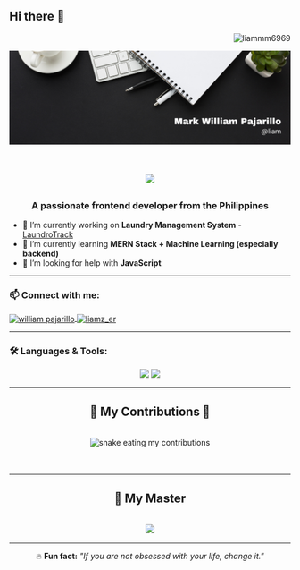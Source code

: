 ## Hi there 👋  

<p align="center">
  <p align="right">
    <img src="https://komarev.com/ghpvc/?username=liammm6969&label=Profile%20views&color=0e75b6&style=flat" alt="liammm6969" />
  </p>
  <img src="pics/header.png">
  <br>
  <h1 align="center">
    <img src="https://readme-typing-svg.herokuapp.com/?color=whitefont=Righteous&size=35&center=true&vCenter=true&width=500&height=70&duration=4000&lines=Hi+There!+👋;+I'm+Liam!;" />
  </h1>
</p>

<h3 align="center">A passionate frontend developer from the Philippines</h3>

- 🔭 I’m currently working on **Laundry Management System**  - [LaundroTrack](https://github.com/Liammm6969/LaundroTrack)
- 🌱 I’m currently learning **MERN Stack + Machine Learning (especially backend)**  
- 🤝 I’m looking for help with **JavaScript**  

---

### 📫 Connect with me:
<p align="left">
  <a href="https://www.facebook.com/Liam2104" target="blank">
    <img align="center" src="https://raw.githubusercontent.com/rahuldkjain/github-profile-readme-generator/master/src/images/icons/Social/facebook.svg" alt="william pajarillo" height="30" width="40" />
  </a>
  <a href="https://www.instagram.com/liamz_er/" target="blank">
    <img align="center" src="https://raw.githubusercontent.com/rahuldkjain/github-profile-readme-generator/master/src/images/icons/Social/instagram.svg" alt="liamz_er" height="30" width="40" />
  </a>
</p>

---

### 🛠️ Languages & Tools:
<p align="center">
  <img src="https://skillicons.dev/icons?i=java,cs,dotnet,mongodb,kotlin,python,js,html,css,express,react,nodejs,vite,mysql,vue" />
  <img src="https://skillicons.dev/icons?i=vscode,visualstudio,androidstudio,windows,git,github" />
</p>

---
<div align="center">
  <h2>🐍 My Contributions 🐍</h2>
  <br>
    <source media="(prefers-color-scheme: dark)" srcset="https://raw.githubusercontent.com/Liammm6969/Liammm6969/output/github-snake-dark.svg" />
  <source media="(prefers-color-scheme: light)" srcset="https://raw.githubusercontent.com/Liammm6969/Liammm6969/output/github-snake.svg" />
  <img alt="snake eating my contributions" src="https://raw.githubusercontent.com/Liammm6969/Liammm6969/output/github-contribution-grid-snake.svg" />
  <br/><br/><br/>
</div>

---
<div align="center">
  <h2>🥷 My Master </h2>
<p>
  </br>
    <a  class="no-underline" href="https://github.com/selerqc"> 
    <img src="https://github.com/user-attachments/assets/b7c82288-9b75-47de-9a2a-eabcc0c76d42"/>
  </a>
</p>
</div>



---
<p align="center">
  🔥 <b>Fun fact:</b> <i>"If you are not obsessed with your life, change it."</i>
</p>


